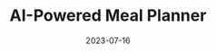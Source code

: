 ---
title: "AI-Powered Meal Planner"
date: "2023-07-16"
summary: "A personalized meal planner that generates recipes based on ingredients at home."
featured: true
# external_link: "https://devpost.com/software/personalized-meal-planner-with-ai"
image:
  caption: ""
---